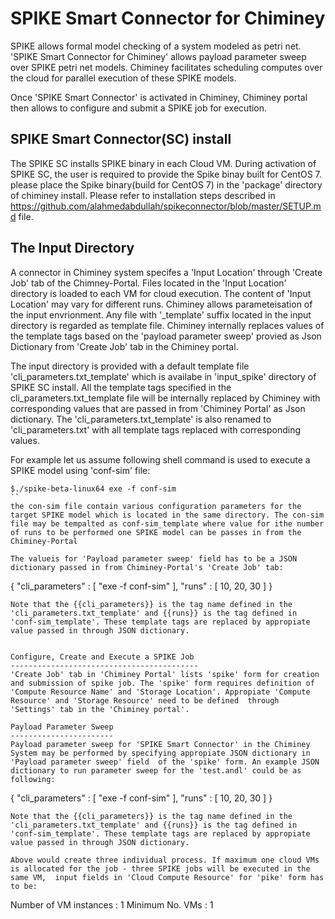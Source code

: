 SPIKE Smart Connector for Chiminey
==================================
SPIKE allows formal model checking of a system modeled as petri net.  'SPIKE Smart Connector for Chiminey' allows payload parameter sweep over SPIKE petri net models. Chiminey facilitates scheduling computes over the cloud for parallel execution of these SPIKE models.

Once 'SPIKE Smart Connector' is activated in Chiminey, Chiminey portal then allows to configure and submit a SPIKE job for execution.

SPIKE Smart Connector(SC) install
-----------------------------------
The SPIKE SC installs SPIKE binary in each Cloud VM. During activation of SPIKE SC, the user is required to provide the Spike binay built for CentOS 7. 
please place the Spike binary(build for CentOS 7) in the 'package' directory of chiminey install. Please refer to installation steps described in https://github.com/alahmedabdullah/spikeconnector/blob/master/SETUP.md file.

The Input Directory
-------------------
A connector in Chiminey system specifes a 'Input Location' through 'Create Job' tab of the Chimney-Portal. Files located in the 'Input Location' directory is loaded to each VM for cloud execution. The content of 'Input Location' may vary for different runs. Chiminey allows parameteisation of the input envrionment. Any file with '_template' suffix located in the input directory is regarded as template file. Chiminey internally replaces values of the template tags based on the 'payload parameter sweep' provied as Json Dictionary from 'Create Job' tab in the Chiminey portal.

The input directory is provided with a default template file 'cli_parameters.txt_template' which is availabe in 'input_spike' directory of SPIKE SC install. All the template tags specified in  the cli_parameters.txt_template file will be internally replaced by Chiminey with corresponding values that are passed in from 'Chiminey Portal' as Json dictionary. The 'cli_parameters.txt_template' is  also renamed to 'cli_parameters.txt' with all template tags replaced with corresponding values.

For example let us assume following shell command is used to execute a SPIKE model using 'conf-sim' file:

```
$./spike-beta-linux64 exe -f conf-sim
``
the con-sim file contain various configuration parameters for the target SPIKE model which is located in the same directory. The con-sim file may be tempalted as conf-sim_template where value for ithe number of runs to be performed one SPIKE model can be passes in from the Chiminey-Portal

The valueis for 'Payload parameter sweep' field has to be a JSON dictionary passed in from Chiminey-Portal's 'Create Job' tab:

```
{ "cli_parameters" :  [ "exe -f conf-sim" ], "runs" :  [ 10, 20, 30 ] }

```
Note that the {{cli_parameters}} is the tag name defined in the 'cli_parameters.txt_template' and {{runs}} is the tag defined in 'conf-sim_template'. These template tags are replaced by appropiate value passed in through JSON dictionary.


Configure, Create and Execute a SPIKE Job
------------------------------------------
'Create Job' tab in 'Chiminey Portal' lists 'spike' form for creation and submission of spike job. The 'spike' form requires definition of 'Compute Resource Name' and 'Storage Location'. Appropiate 'Compute Resource' and 'Storage Resource' need to be defined  through 'Settings' tab in the 'Chiminey portal'.

Payload Parameter Sweep
-----------------------
Payload parameter sweep for 'SPIKE Smart Connector' in the Chiminey System may be performed by specifying appropiate JSON dictionary in 'Payload parameter sweep' field  of the 'spike' form. An example JSON dictionary to run parameter sweep for the 'test.andl' could be as following:

```
{ "cli_parameters" :  [ "exe -f conf-sim" ], "runs" :  [ 10, 20, 30 ] }

```
Note that the {{cli_parameters}} is the tag name defined in the 'cli_parameters.txt_template' and {{runs}} is the tag defined in 'conf-sim_template'. These template tags are replaced by appropiate value passed in through JSON dictionary.

Above would create three individual process. If maximum one cloud VMs  is allocated for the job - three SPIKE jobs will be executed in the same VM,  input fields in 'Cloud Compute Resource' for 'pike' form has to be:

```
Number of VM instances : 1
Minimum No. VMs : 1
```
